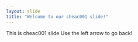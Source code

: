 ```yaml
---
layout: slide
title: "Welcome to our cheac001 slide!"
---
```

This is cheac001 slide
Use the left arrow to go back!